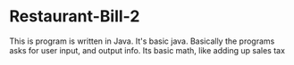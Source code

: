 # Restaurant-Bill-2
This is program is written in Java. It's basic java. Basically the programs asks for user input, and output info. Its basic math, like adding up sales tax
